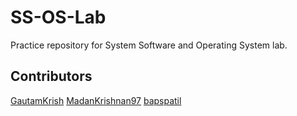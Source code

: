 # SS-OS-Lab

Practice repository for System Software and Operating System lab.
</br>

## Contributors

[GautamKrish](https://github.com/GautamKrish)
[MadanKrishnan97](https://github.com/MadanKrishnan97)
[bapspatil](https://github.com/bapspatil)